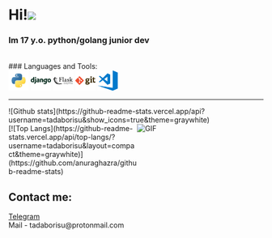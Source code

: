 # Hi!<img src="https://media.giphy.com/media/J60klcdfVdpryi1u78/giphy.gif"  width="75px">
### Im 17 y.o. python/golang junior dev
<br>
### Languages and Tools:
<br>
<code><img height="40" src="https://raw.githubusercontent.com/github/explore/80688e429a7d4ef2fca1e82350fe8e3517d3494d/topics/python/python.png"></code>
<code><img height="40" src="https://raw.githubusercontent.com/github/explore/80688e429a7d4ef2fca1e82350fe8e3517d3494d/topics/django/django.png"></code>
<code><img height="40" src="https://raw.githubusercontent.com/github/explore/80688e429a7d4ef2fca1e82350fe8e3517d3494d/topics/flask/flask.png"></code>
<code><img height="40" src="https://raw.githubusercontent.com/github/explore/80688e429a7d4ef2fca1e82350fe8e3517d3494d/topics/git/git.png"></code>
<code><img height="40" src="https://raw.githubusercontent.com/github/explore/80688e429a7d4ef2fca1e82350fe8e3517d3494d/topics/visual-studio-code/visual-studio-code.png"></code><br>
<hr>
![Github stats](https://github-readme-stats.vercel.app/api?username=tadaborisu&show_icons=true&theme=graywhite)
<img align="right" alt="GIF" src="https://media.giphy.com/media/dxn6fRlTIShoeBr69N/giphy.gif?raw=true" width="250" height="250">
<br>
[![Top Langs](https://github-readme-stats.vercel.app/api/top-langs/?username=tadaborisu&amp;layout=compact&amp;theme=graywhite)](https://github.com/anuraghazra/github-readme-stats)

## Contact me:
<a href="https://t.me/haxahx">
  Telegram
</a>
<br>
Mail - tadaborisu@protonmail.com

